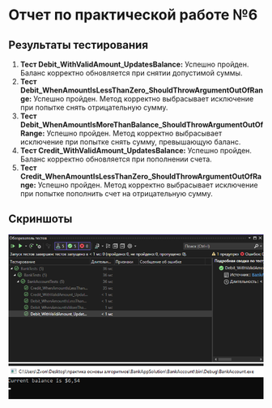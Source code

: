 # Отчет по практической работе №6

## Результаты тестирования

1. **Тест Debit_WithValidAmount_UpdatesBalance:** Успешно пройден. Баланс корректно обновляется при снятии допустимой суммы.
2. **Тест Debit_WhenAmountIsLessThanZero_ShouldThrowArgumentOutOfRange:** Успешно пройден. Метод корректно выбрасывает исключение при попытке снять отрицательную сумму.
3. **Тест Debit_WhenAmountIsMoreThanBalance_ShouldThrowArgumentOutOfRange:** Успешно пройден. Метод корректно выбрасывает исключение при попытке снять сумму, превышающую баланс.
4. **Тест Credit_WithValidAmount_UpdatesBalance:** Успешно пройден. Баланс корректно обновляется при пополнении счета.
5. **Тест Credit_WhenAmountIsLessThanZero_ShouldThrowArgumentOutOfRange:** Успешно пройден. Метод корректно выбрасывает исключение при попытке пополнить счет на отрицательную сумму.

## Скриншоты
![Скриншот обозревателя тестов](автотесты.png)
![Скриншот приложения](скриншотприложения.png)
